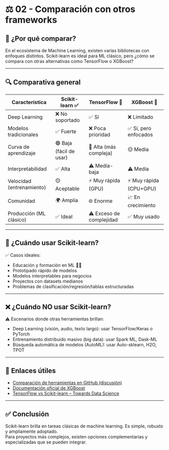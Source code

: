# ⚖️ 02 - Comparación con otros frameworks

## 🧠 ¿Por qué comparar?

En el ecosistema de Machine Learning, existen varias bibliotecas con enfoques distintos. Scikit-learn es ideal para ML clásico, pero ¿cómo se compara con otras alternativas como TensorFlow o XGBoost?

---

## 🔍 Comparativa general

| Característica              | Scikit-learn ✅        | TensorFlow 🔵        | XGBoost 🌲           |
|-----------------------------|------------------------|-----------------------|----------------------|
| Deep Learning               | ❌ No soportado         | ✅ Sí                 | ❌ Limitado          |
| Modelos tradicionales       | ✅ Fuerte               | ❌ Poca prioridad     | ✅ Sí, pero enfocados |
| Curva de aprendizaje        | 🟢 Baja (fácil de usar) | 🔴 Alta (más compleja)| 🟡 Media             |
| Interpretabilidad           | ✅ Alta                 | ⚠️ Media-baja         | ⚠️ Media             |
| Velocidad (entrenamiento)  | 🟡 Aceptable            | ⚡ Muy rápida (GPU)   | ⚡ Muy rápida (CPU+GPU) |
| Comunidad                   | 🌍 Amplia               | 🌐 Enorme             | 📈 En crecimiento    |
| Producción (ML clásico)     | ✅ Ideal                | ⚠️ Exceso de complejidad| ✅ Muy usado        |

---

## 🔬 ¿Cuándo usar Scikit-learn?

✅ Casos ideales:
- Educación y formación en ML 🧑‍🏫  
- Prototipado rápido de modelos  
- Modelos interpretables para negocios  
- Proyectos con datasets medianos  
- Problemas de clasificación/regresión/tablas estructuradas

---

## ❌ ¿Cuándo NO usar Scikit-learn?

⚠️ Escenarios donde otras herramientas brillan:

- Deep Learning (visión, audio, texto largo): usar TensorFlow/Keras o PyTorch  
- Entrenamiento distribuido masivo (big data): usar Spark ML, Dask-ML  
- Búsqueda automática de modelos (AutoML): usar Auto-sklearn, H2O, TPOT

---

## 🔗 Enlaces útiles

- [Comparación de herramientas en GitHub (discusión)](https://github.com/scikit-learn/scikit-learn/issues/9900)
- [Documentación oficial de XGBoost](https://xgboost.readthedocs.io/)
- [TensorFlow vs Scikit-learn – Towards Data Science](https://towardsdatascience.com/tensorflow-vs-scikit-learn-1d3b4912ad8b)

---

## ✅ Conclusión

Scikit-learn brilla en tareas clásicas de machine learning. Es simple, robusto y ampliamente adoptado.  
Para proyectos más complejos, existen opciones complementarias y especializadas que se pueden integrar.
